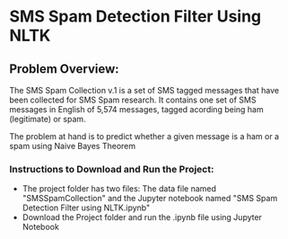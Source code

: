 # SMS Spam Detection Filter Using NLTK

## Problem Overview:
The SMS Spam Collection v.1 is a set of SMS tagged messages that have been collected for SMS Spam research. It contains one set of SMS messages in English of 5,574 messages, tagged acording being ham (legitimate) or spam. 

The problem at hand is to predict whether a given message is a ham or a spam using Naive Bayes Theorem

### Instructions to Download and Run the Project:
- The project folder has two files: The data file named "SMSSpamCollection" and the Jupyter notebook named "SMS Spam Detection Filter using NLTK.ipynb"
- Download the Project folder and run the .ipynb file using Jupyter Notebook



